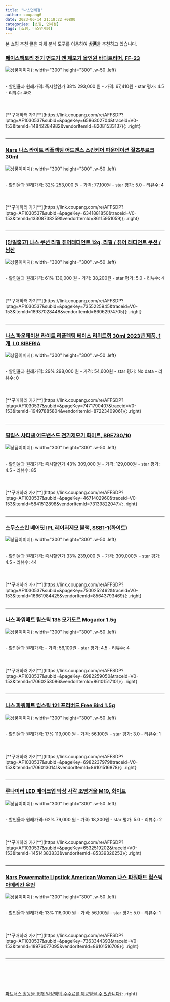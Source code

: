 ```yaml
---
title: "나스면세점"
author: coupang6
date: 2023-06-14 21:18:22 +0800
categories: [쇼핑, 면세점]
tags: [쇼핑, 나스면세점]
---
```


본 쇼핑 추천 글은 자체 분석 도구를 이용하여 [**상품**](https://link.coupang.com/a/bao1ui)을 추천하고 있습니다.

### [페이스팩토리 전기 면도기 앤 제모기 올인원 바디트리머, FF-23](https://link.coupang.com/re/AFFSDP?lptag=AF1030537&subid=&pageKey=6586302704&traceid=V0-153&itemId=14842284982&vendorItemId=82081533137)

![상품이미지](https://thumbnail9.coupangcdn.com/thumbnails/remote/230x230ex/image/retail/images/2505645011965861-532ebc7c-942e-4404-b310-fb94489d924e.jpg){: width="300" height="300" .w-50 .left}


<br>
- 할인율과 원래가격: 즉시할인가 38%  293,000   원
- 가격: 67,410원
- star 평가: 4.5
- 리뷰수: 462
<br>
<br>
<br>
<br>
[**구매하러 가기**](https://link.coupang.com/re/AFFSDP?lptag=AF1030537&subid=&pageKey=6586302704&traceid=V0-153&itemId=14842284982&vendorItemId=82081533137){: .right}
<br>
<br>

---

### [Nars 나스 라이트 리플렉팅 어드밴스 스킨케어 파운데이션 잘츠부르크 30ml](https://link.coupang.com/re/AFFSDP?lptag=AF1030537&subid=&pageKey=6341881850&traceid=V0-153&itemId=13308738259&vendorItemId=86115951059)

![상품이미지](https://thumbnail6.coupangcdn.com/thumbnails/remote/230x230ex/image/vendor_inventory/f772/b5b87cefff8d7ba8160422752189912dc98ec26a3a4cc5d9f20548c806d8.jpg){: width="300" height="300" .w-50 .left}


<br>
- 할인율과 원래가격: 32%  253,000   원
- 가격: 77,100원
- star 평가: 5.0
- 리뷰수: 4
<br>
<br>
<br>
<br>
[**구매하러 가기**](https://link.coupang.com/re/AFFSDP?lptag=AF1030537&subid=&pageKey=6341881850&traceid=V0-153&itemId=13308738259&vendorItemId=86115951059){: .right}
<br>
<br>

---

### [[당일출고] 나스 쿠션 리필 퓨어래디언트 12g, 리필 / 퓨어 래디언트 쿠션 / 남산](https://link.coupang.com/re/AFFSDP?lptag=AF1030537&subid=&pageKey=7355225945&traceid=V0-153&itemId=18937028448&vendorItemId=86062974705)

![상품이미지](https://thumbnail10.coupangcdn.com/thumbnails/remote/230x230ex/image/vendor_inventory/9e09/e2ffe44a2068a691814969f7a60e12e8baced83d370436a4cc856caef327.jpg){: width="300" height="300" .w-50 .left}


<br>
- 할인율과 원래가격: 61%  130,000   원
- 가격: 38,200원
- star 평가: 5.0
- 리뷰수: 4
<br>
<br>
<br>
<br>
[**구매하러 가기**](https://link.coupang.com/re/AFFSDP?lptag=AF1030537&subid=&pageKey=7355225945&traceid=V0-153&itemId=18937028448&vendorItemId=86062974705){: .right}
<br>
<br>

---

### [나스 파운데이션 라이트 리플렉팅 베이스 리퀴드형 30ml 2023년 제품, 1개, L0 SIBERIA](https://link.coupang.com/re/AFFSDP?lptag=AF1030537&subid=&pageKey=7471790407&traceid=V0-153&itemId=19497885804&vendorItemId=87223409061)

![상품이미지](https://thumbnail6.coupangcdn.com/thumbnails/remote/230x230ex/image/vendor_inventory/f5a9/e776d8647f7479f238d1811279a7c0c6ebf95006f60d3f8e53b35fa159f3.jpg){: width="300" height="300" .w-50 .left}


<br>
- 할인율과 원래가격: 29%  298,000   원
- 가격: 54,600원
- star 평가: No data
- 리뷰수: 0
<br>
<br>
<br>
<br>
[**구매하러 가기**](https://link.coupang.com/re/AFFSDP?lptag=AF1030537&subid=&pageKey=7471790407&traceid=V0-153&itemId=19497885804&vendorItemId=87223409061){: .right}
<br>
<br>

---

### [필립스 샤티넬 어드밴스드 전기제모기 화이트, BRE730/10](https://link.coupang.com/re/AFFSDP?lptag=AF1030537&subid=&pageKey=4671402960&traceid=V0-153&itemId=5841512898&vendorItemId=73139822047)

![상품이미지](https://thumbnail6.coupangcdn.com/thumbnails/remote/230x230ex/image/retail/images/237599832822280-7c68a805-82ff-4dd6-9e30-b7b250aa5bf5.jpg){: width="300" height="300" .w-50 .left}


<br>
- 할인율과 원래가격: 즉시할인가 43%  309,000   원
- 가격: 129,000원
- star 평가: 4.5
- 리뷰수: 85
<br>
<br>
<br>
<br>
[**구매하러 가기**](https://link.coupang.com/re/AFFSDP?lptag=AF1030537&subid=&pageKey=4671402960&traceid=V0-153&itemId=5841512898&vendorItemId=73139822047){: .right}
<br>
<br>

---

### [스무스스킨 베어핏 IPL 레이저제모 블랙, SSB1-1(화이트)](https://link.coupang.com/re/AFFSDP?lptag=AF1030537&subid=&pageKey=7500252462&traceid=V0-153&itemId=16661984425&vendorItemId=85643793469)

![상품이미지](https://thumbnail8.coupangcdn.com/thumbnails/remote/230x230ex/image/vendor_inventory/4abe/c1ea559f6a07fd63f1c42f044c433dbf9659febf439e42be43fed1720318.jpg){: width="300" height="300" .w-50 .left}


<br>
- 할인율과 원래가격: 즉시할인가 33%  239,000   원
- 가격: 309,000원
- star 평가: 4.5
- 리뷰수: 44
<br>
<br>
<br>
<br>
[**구매하러 가기**](https://link.coupang.com/re/AFFSDP?lptag=AF1030537&subid=&pageKey=7500252462&traceid=V0-153&itemId=16661984425&vendorItemId=85643793469){: .right}
<br>
<br>

---

### [나스 파워매트 립스틱 135 모가도르 Mogador 1.5g](https://link.coupang.com/re/AFFSDP?lptag=AF1030537&subid=&pageKey=6982259050&traceid=V0-153&itemId=17060253086&vendorItemId=86101517101)

![상품이미지](https://thumbnail8.coupangcdn.com/thumbnails/remote/230x230ex/image/vendor_inventory/a76c/0c885a9d7f86b1ca2f5e0a92cf94cb1b6ed709d40620bc4ef8fa8d8e46b6.jpg){: width="300" height="300" .w-50 .left}


<br>
- 할인율과 원래가격: 
- 가격: 56,100원
- star 평가: 4.5
- 리뷰수: 4
<br>
<br>
<br>
<br>
[**구매하러 가기**](https://link.coupang.com/re/AFFSDP?lptag=AF1030537&subid=&pageKey=6982259050&traceid=V0-153&itemId=17060253086&vendorItemId=86101517101){: .right}
<br>
<br>

---

### [나스 파워매트 립스틱 121 프리버드 Free Bird 1.5g](https://link.coupang.com/re/AFFSDP?lptag=AF1030537&subid=&pageKey=6982237979&traceid=V0-153&itemId=17060130141&vendorItemId=86101516878)

![상품이미지](https://thumbnail9.coupangcdn.com/thumbnails/remote/230x230ex/image/vendor_inventory/a77a/b2202a3358440ac3497766d2272e3dfe1c82dbd941bd2afc7a4279d3379e.jpg){: width="300" height="300" .w-50 .left}


<br>
- 할인율과 원래가격: 17%  119,000   원
- 가격: 56,100원
- star 평가: 3.0
- 리뷰수: 1
<br>
<br>
<br>
<br>
[**구매하러 가기**](https://link.coupang.com/re/AFFSDP?lptag=AF1030537&subid=&pageKey=6982237979&traceid=V0-153&itemId=17060130141&vendorItemId=86101516878){: .right}
<br>
<br>

---

### [루나미러 LED 메이크업 탁상 사각 조명거울 M19, 화이트](https://link.coupang.com/re/AFFSDP?lptag=AF1030537&subid=&pageKey=6532519202&traceid=V0-153&itemId=14514383833&vendorItemId=85339326253)

![상품이미지](https://thumbnail8.coupangcdn.com/thumbnails/remote/230x230ex/image/vendor_inventory/8848/780e442744855f0c6fa7fde8a6e3110fb2a2d177c7b9885c8fff88c88474.jpg){: width="300" height="300" .w-50 .left}


<br>
- 할인율과 원래가격: 62%  79,000   원
- 가격: 18,300원
- star 평가: 5.0
- 리뷰수: 2
<br>
<br>
<br>
<br>
[**구매하러 가기**](https://link.coupang.com/re/AFFSDP?lptag=AF1030537&subid=&pageKey=6532519202&traceid=V0-153&itemId=14514383833&vendorItemId=85339326253){: .right}
<br>
<br>

---

### [Nars Powermatte Lipstick American Woman 나스 파워매트 립스틱 아메리칸 우먼](https://link.coupang.com/re/AFFSDP?lptag=AF1030537&subid=&pageKey=7363344393&traceid=V0-153&itemId=18976077095&vendorItemId=86101516708)

![상품이미지](https://thumbnail6.coupangcdn.com/thumbnails/remote/230x230ex/image/vendor_inventory/89dd/a7470274c216774c4d75d54326296790ba6f6a7423eb71a6e03acc68dfa0.jpg){: width="300" height="300" .w-50 .left}


<br>
- 할인율과 원래가격: 13%  116,000   원
- 가격: 56,100원
- star 평가: 5.0
- 리뷰수: 1
<br>
<br>
<br>
<br>
[**구매하러 가기**](https://link.coupang.com/re/AFFSDP?lptag=AF1030537&subid=&pageKey=7363344393&traceid=V0-153&itemId=18976077095&vendorItemId=86101516708){: .right}
<br>
<br>

---
<br><br><br><br><br> [파트너스 활동을 통해 일정액의 수수료를 제공받을 수 있습니다](https://link.coupang.com/a/bao1ui){: .right}